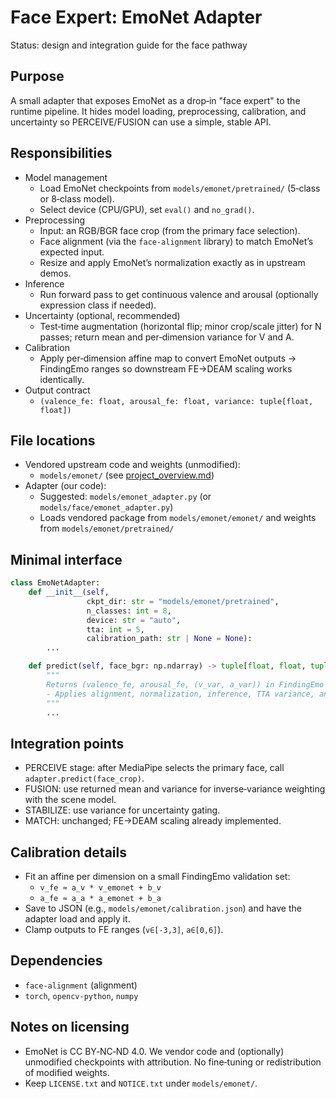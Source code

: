 # Face Expert: EmoNet Adapter

Status: design and integration guide for the face pathway

## Purpose
A small adapter that exposes EmoNet as a drop‑in "face expert" to the runtime pipeline. It hides model loading, preprocessing, calibration, and uncertainty so PERCEIVE/FUSION can use a simple, stable API.

## Responsibilities
- Model management
  - Load EmoNet checkpoints from `models/emonet/pretrained/` (5‑class or 8‑class model).
  - Select device (CPU/GPU), set `eval()` and `no_grad()`.
- Preprocessing
  - Input: an RGB/BGR face crop (from the primary face selection).
  - Face alignment (via the `face-alignment` library) to match EmoNet’s expected input.
  - Resize and apply EmoNet’s normalization exactly as in upstream demos.
- Inference
  - Run forward pass to get continuous valence and arousal (optionally expression class if needed).
- Uncertainty (optional, recommended)
  - Test‑time augmentation (horizontal flip; minor crop/scale jitter) for N passes; return mean and per‑dimension variance for V and A.
- Calibration
  - Apply per‑dimension affine map to convert EmoNet outputs → FindingEmo ranges so downstream FE→DEAM scaling works identically.
- Output contract
  - `(valence_fe: float, arousal_fe: float, variance: tuple[float, float])`

## File locations
- Vendored upstream code and weights (unmodified):
  - `models/emonet/` (see [project_overview.md](file:///Users/desmondchoy/Projects/emo-rec/docs/project_overview.md))
- Adapter (our code):
  - Suggested: `models/emonet_adapter.py` (or `models/face/emonet_adapter.py`)
  - Loads vendored package from `models/emonet/emonet/` and weights from `models/emonet/pretrained/`

## Minimal interface
```python
class EmoNetAdapter:
    def __init__(self,
                 ckpt_dir: str = "models/emonet/pretrained",
                 n_classes: int = 8,
                 device: str = "auto",
                 tta: int = 5,
                 calibration_path: str | None = None):
        ...

    def predict(self, face_bgr: np.ndarray) -> tuple[float, float, tuple[float, float]]:
        """
        Returns (valence_fe, arousal_fe, (v_var, a_var)) in FindingEmo ranges.
        - Applies alignment, normalization, inference, TTA variance, and calibration.
        """
        ...
```

## Integration points
- PERCEIVE stage: after MediaPipe selects the primary face, call `adapter.predict(face_crop)`.
- FUSION: use returned mean and variance for inverse‑variance weighting with the scene model.
- STABILIZE: use variance for uncertainty gating.
- MATCH: unchanged; FE→DEAM scaling already implemented.

## Calibration details
- Fit an affine per dimension on a small FindingEmo validation set:
  - `v_fe ≈ a_v * v_emonet + b_v`
  - `a_fe ≈ a_a * a_emonet + b_a`
- Save to JSON (e.g., `models/emonet/calibration.json`) and have the adapter load and apply it.
- Clamp outputs to FE ranges (`v∈[-3,3]`, `a∈[0,6]`).

## Dependencies
- `face-alignment` (alignment)
- `torch`, `opencv-python`, `numpy`

## Notes on licensing
- EmoNet is CC BY‑NC‑ND 4.0. We vendor code and (optionally) unmodified checkpoints with attribution. No fine‑tuning or redistribution of modified weights.
- Keep `LICENSE.txt` and `NOTICE.txt` under `models/emonet/`.

